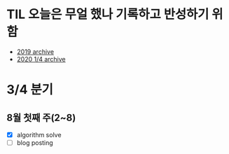 # TIL 오늘은 무얼 했나 기록하고 반성하기 위함
- [2019 archive](https://github.com/nokchax/TIL/blob/master/archive/2019.md)
- [2020 1/4 archive](https://github.com/nokchax/TIL/blob/master/archive/2020-first-quarter.md)

# 3/4 분기
## 8월 첫째 주(2~8)
- [x] algorithm solve
- [ ] blog posting
